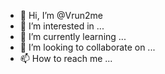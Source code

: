 - 👋 Hi, I’m @Vrun2me
- 👀 I’m interested in ...
- 🌱 I’m currently learning ...
- 💞️ I’m looking to collaborate on ...
- 📫 How to reach me ...

<!---
Vrun2me/Vrun2me is a ✨ special ✨ repository because its `README.md` (this file) appears on your GitHub profile.
You can click the Preview link to take a look at your changes.
--->
